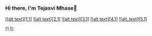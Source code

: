 ### Hi there, I'm Tejasvi Mhase👋

<!--
**99002669/99002669** is a ✨ _special_ ✨ repository because its `README.md` (this file) appears on your GitHub profile.

Here are some ideas to get you started:

- 🔭 I’m currently working on ...
- 🌱 I’m currently learning ...
- 👯 I’m looking to collaborate on ...
- 🤔 I’m looking for help with ...
- 💬 Ask me about ...
- 📫 How to reach me: ...
- 😄 Pronouns: ...
- ⚡ Fun fact: ...
-->

[![alt text][1.1]][1]
[![alt text][2.1]][2]
[![alt text][3.1]][3]
[![alt text][4.1]][4]
[![alt_text][5.1]][5]


<!-- icon links-->

[1.1]: 

<!-- links to your social media accounts -->
<!-- update these accordingly -->

[1]: https://twitter.com/MhaseTejasvi
[2]: https://www.linkedin.com/in/tejasvi-mhase-165141159/
[3]: https://www.facebook.com/profile.php?id=100004188078327
[4]: https://www.instagram.com/tejasvi_mhase/
[5]: https://github.com/99002669
